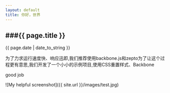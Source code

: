 ```yaml
---
layout: default
title: 你好，世界
---
```

###{{ page.title }}
-------------
{{ page.date | date_to_string }}

为了力求运行速度快、响应迅即,我们推荐使用backbone.js和zepto为了让这个过程更有意思,我们开发了一个小小的示例项目,使用CSS重置样式、Backbone

good job


![My helpful screenshot]({{ site.url }}/images/test.jpg)
